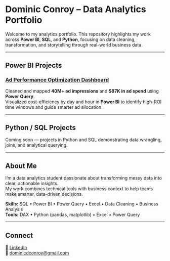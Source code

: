 # **Dominic Conroy – Data Analytics Portfolio**

Welcome to my analytics portfolio. This repository highlights my work across **Power BI**, **SQL**, and **Python**, focusing on data cleaning, transformation, and storytelling through real-world business data.

---

## **Power BI Projects**

### [Ad Performance Optimization Dashboard](PowerBI/README.md)
Cleaned and mapped **40M+ ad impressions** and **$87K in ad spend** using **Power Query**.  
Visualized cost-efficiency by day and hour in **Power BI** to identify high-ROI time windows and guide smarter ad allocation.

---

## **Python / SQL Projects**
Coming soon — projects in Python and SQL demonstrating data wrangling, joins, and analytical querying.

---

## **About Me**
I’m a data analytics student passionate about transforming messy data into clear, actionable insights.  
My work combines technical tools with business context to help teams make smarter, data-driven decisions.

**Skills:** SQL • Power BI • Power Query • Excel • Data Cleaning • Business Analysis  
**Tools:** DAX • Python (pandas, matplotlib) • Excel • Power Query  

---

## **Connect**
📍 [LinkedIn](https://www.linkedin.com/in/dominic-conroy)  
📧 [dominicdconroy@gmail.com](mailto:dominicdconroy@gmail.com)
